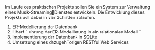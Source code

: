 Im Laufe des praktischen Projekts sollen Sie ein System zur Verwaltung eines Musik-StreamingDienstes entwickeln. Die Entwicklung dieses Projekts soll dabei in vier Schritten ablaufen:
1. ER-Modellierung der Datenbank
2. Uberf ¨ uhrung der ER-Modellierung in ein relationales Modell ¨
3. Implementierung der Datenbank in SQLite
4. Umsetzung eines dazugeh¨origen RESTful Web Services
